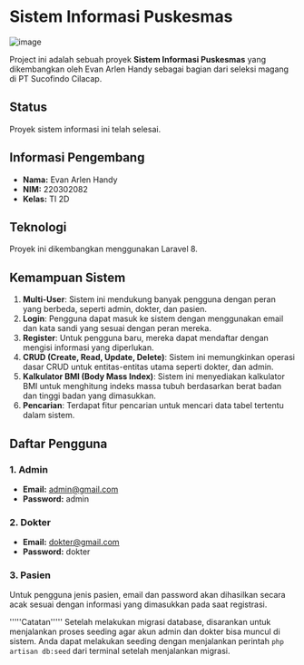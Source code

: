 # Sistem Informasi Puskesmas

![image](https://github.com/EvanArlen194/ProjectMagangSucofindo/assets/124815888/42a37112-7b36-4114-9c0e-cc87b0b96fe1)


Project ini adalah sebuah proyek **Sistem Informasi Puskesmas** yang dikembangkan oleh Evan Arlen Handy sebagai bagian dari seleksi magang di PT Sucofindo Cilacap.

## Status

Proyek sistem informasi ini telah selesai.

## Informasi Pengembang

- **Nama:** Evan Arlen Handy
- **NIM:** 220302082
- **Kelas:** TI 2D

## Teknologi

Proyek ini dikembangkan menggunakan Laravel 8.

## Kemampuan Sistem

1. **Multi-User**: Sistem ini mendukung banyak pengguna dengan peran yang berbeda, seperti admin, dokter, dan pasien.
2. **Login**: Pengguna dapat masuk ke sistem dengan menggunakan email dan kata sandi yang sesuai dengan peran mereka.
3. **Register**: Untuk pengguna baru, mereka dapat mendaftar dengan mengisi informasi yang diperlukan.
4. **CRUD (Create, Read, Update, Delete)**: Sistem ini memungkinkan operasi dasar CRUD untuk entitas-entitas utama seperti dokter, dan admin.
5. **Kalkulator BMI (Body Mass Index)**: Sistem ini menyediakan kalkulator BMI untuk menghitung indeks massa tubuh berdasarkan berat badan dan tinggi badan yang dimasukkan.
6. **Pencarian**: Terdapat fitur pencarian untuk mencari data tabel tertentu dalam sistem.

## Daftar Pengguna

### 1. Admin

- **Email:** admin@gmail.com
- **Password:** admin

### 2. Dokter

- **Email:** dokter@gmail.com
- **Password:** dokter

### 3. Pasien

Untuk pengguna jenis pasien, email dan password akan dihasilkan secara acak sesuai dengan informasi yang dimasukkan pada saat registrasi.

'''''Catatan'''''
Setelah melakukan migrasi database, disarankan untuk menjalankan proses seeding agar akun admin dan dokter bisa muncul di sistem. Anda dapat melakukan seeding dengan menjalankan perintah `php artisan db:seed` dari terminal setelah menjalankan migrasi.


